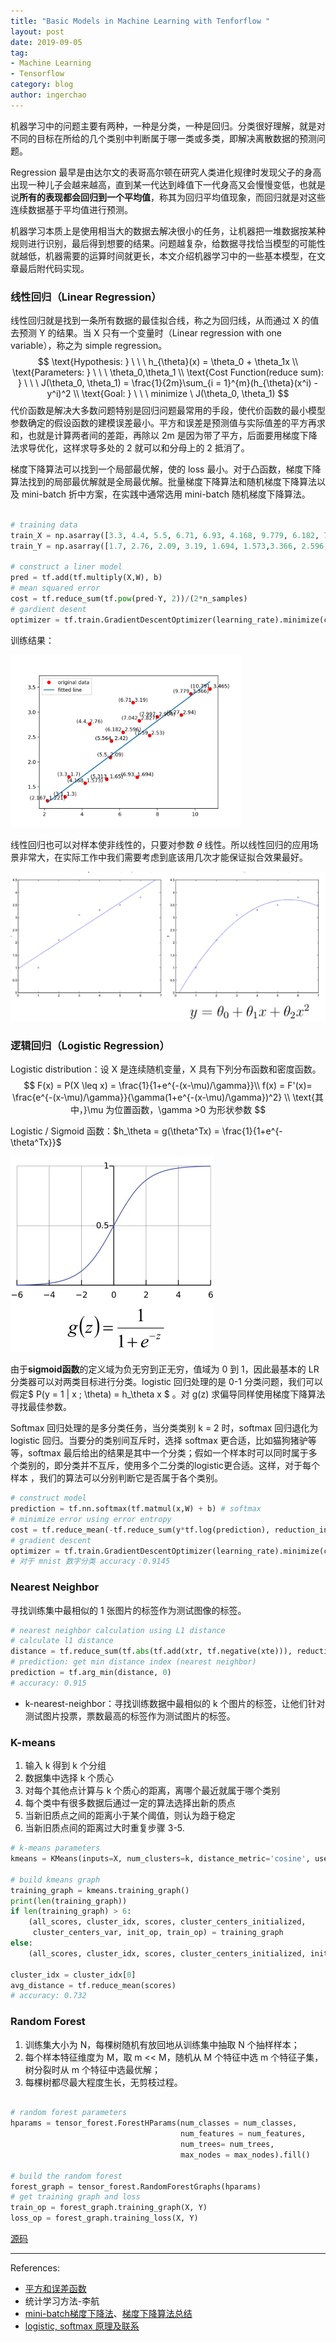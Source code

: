 ```yaml
---
title: "Basic Models in Machine Learning with Tenforflow "
layout: post
date: 2019-09-05
tag:
- Machine Learning
- Tensorflow
category: blog
author: ingerchao
---
```




机器学习中的问题主要有两种，一种是分类，一种是回归。分类很好理解，就是对不同的目标在所给的几个类别中判断属于哪一类或多类，即解决离散数据的预测问题。

Regression 最早是由达尔文的表哥高尔顿在研究人类进化规律时发现父子的身高出现一种儿子会越来越高，直到某一代达到峰值下一代身高又会慢慢变低，也就是说**所有的表现都会回归到一个平均值**，称其为回归平均值现象，而回归就是对这些连续数据基于平均值进行预测。

机器学习本质上是使用相当大的数据去解决很小的任务，让机器把一堆数据按某种规则进行识别，最后得到想要的结果。问题越复杂，给数据寻找恰当模型的可能性就越低，机器需要的运算时间就更长，本文介绍机器学习中的一些基本模型，在文章最后附代码实现。

### 线性回归（Linear Regression）

线性回归就是找到一条所有数据的最佳拟合线，称之为回归线，从而通过 X 的值去预测 Y 的结果。当  X 只有一个变量时（Linear regression with one variable），称之为 simple regression。
$$
\text{Hypothesis: } \ \ \  h_{\theta}(x) = \theta_0 + \theta_1x \\
\text{Parameters: } \ \ \ \theta_0,\theta_1 \\
\text{Cost Function(reduce sum): } \ \ \ J(\theta_0, \theta_1) = \frac{1}{2m}\sum_{i = 1}^{m}(h_{\theta}(x^i) - y^i)^2 \\
\text{Goal: } \ \ \ minimize \  J(\theta_0, \theta_1)
$$
代价函数是解决大多数问题特别是回归问题最常用的手段，使代价函数的最小模型参数确定的假设函数的建模误差最小。平方和误差是预测值与实际值差的平方再求和，也就是计算两者间的差距，再除以 2m 是因为带了平方，后面要用梯度下降法求导优化，这样求导多处的 2 就可以和分母上的 2 抵消了。

梯度下降算法可以找到一个局部最优解，使的 loss 最小。对于凸函数，梯度下降算法找到的局部最优解就是全局最优解。批量梯度下降算法和随机梯度下降算法以及 mini-batch 折中方案，在实践中通常选用 mini-batch 随机梯度下降算法。

```python

# training data
train_X = np.asarray([3.3, 4.4, 5.5, 6.71, 6.93, 4.168, 9.779, 6.182, 7.59, 2.167, 7.042, 10.791, 5.313, 7.997, 5.564, 9.27, 3.1])
train_Y = np.asarray([1.7, 2.76, 2.09, 3.19, 1.694, 1.573,3.366, 2.596, 2.53, 1.221, 2.827, 3.465, 1.65, 2.904, 2.42, 2.94, 1.3])

# construct a liner model
pred = tf.add(tf.multiply(X,W), b)
# mean squared error
cost = tf.reduce_sum(tf.pow(pred-Y, 2))/(2*n_samples)
# gardient desent
optimizer = tf.train.GradientDescentOptimizer(learning_rate).minimize(cost)
```

训练结果：

<img src="./../assets/images/ml/result-linear-regression.png" alt="result-linear-regression.png" style="zoom:36%;" />

线性回归也可以对样本使非线性的，只要对参数 $\theta$ 线性。所以线性回归的应用场景非常大，在实际工作中我们需要考虑到底该用几次才能保证拟合效果最好。

<img src="./../assets/images/ml/linera-regression.jpeg" alt="linera-regression" style="zoom:50%;" />

### 逻辑回归（Logistic Regression）

Logistic distribution：设 X 是连续随机变量，X 具有下列分布函数和密度函数。
$$
F(x) = P(X \leq x) = \frac{1}{1+e^{-(x-\mu)/\gamma}}\\
f(x) = F'(x)= \frac{e^{-(x-\mu)/\gamma}}{\gamma(1+e^{-(x-\mu)/\gamma})^2} \\
\text{其中，}\mu 为位置函数，\gamma >0 为形状参数
$$


Logistic / Sigmoid 函数：$h_\theta = g(\theta^Tx) = \frac{1}{1+e^{-\theta^Tx}}$



<img src="./../assets/images/ml/sigmoid.jpeg" alt="sigmoid-fucntion" style="zoom:50%;" />



由于**sigmoid函数**的定义域为负无穷到正无穷，值域为 0 到 1，因此最基本的 LR 分类器可以对两类目标进行分类。logistic 回归处理的是 0-1 分类问题，我们可以假定$ P(y = 1 | x ; \theta) = h_\theta x $ 。对 g(z) 求偏导同样使用梯度下降算法寻找最佳参数。

Softmax 回归处理的是多分类任务，当分类类别 k = 2 时，softmax 回归退化为 logistic 回归。当要分的类别间互斥时，选择 softmax 更合适，比如猫狗猪驴等等，softmax 最后给出的结果是其中一个分类；假如一个样本时可以同时属于多个类别的，即分类并不互斥，使用多个二分类的logistic更合适。这样，对于每个样本 ，我们的算法可以分别判断它是否属于各个类别。

```python
# construct model
prediction = tf.nn.softmax(tf.matmul(x,W) + b) # softmax
# minimize error using error entropy
cost = tf.reduce_mean(-tf.reduce_sum(y*tf.log(prediction), reduction_indices=1))
# gradient descent
optimizer = tf.train.GradientDescentOptimizer(learning_rate).minimize(cost)
# 对于 mnist 数字分类 accuracy：0.9145
```

### Nearest Neighbor

寻找训练集中最相似的 1 张图片的标签作为测试图像的标签。

```python
# nearest neighbor calculation using L1 distance
# calculate l1 distance
distance = tf.reduce_sum(tf.abs(tf.add(xtr, tf.negative(xte))), reduction_indices=1)
# prediction: get min distance index (nearest neighbor)
prediction = tf.arg_min(distance, 0)
# accuracy: 0.915
```



- k-nearest-neighbor：寻找训练数据中最相似的 k 个图片的标签，让他们针对测试图片投票，票数最高的标签作为测试图片的标签。

### K-means

1. 输入 k 得到 k 个分组
2. 数据集中选择 k 个质心
3. 对每个其他点计算与 k 个质心的距离，离哪个最近就属于哪个类别
4. 每个类中有很多数据后通过一定的算法选择出新的质点
5. 当新旧质点之间的距离小于某个阈值，则认为趋于稳定
6. 当新旧质点间的距离过大时重复步骤 3-5.

```python
# k-means parameters
kmeans = KMeans(inputs=X, num_clusters=k, distance_metric='cosine', use_mini_batch=True)

# build kmeans graph
training_graph = kmeans.training_graph()
print(len(training_graph))
if len(training_graph) > 6:
    (all_scores, cluster_idx, scores, cluster_centers_initialized,
     cluster_centers_var, init_op, train_op) = training_graph
else:
    (all_scores, cluster_idx, scores, cluster_centers_initialized, init_op, train_op) = training_graph

cluster_idx = cluster_idx[0]
avg_distance = tf.reduce_mean(scores)
# accuracy: 0.732
```



### Random Forest

1. 训练集大小为 N，每棵树随机有放回地从训练集中抽取 N 个抽样样本；
2. 每个样本特征维度为 M，取 m << M，随机从 M 个特征中选 m 个特征子集，树分裂时从 m 个特征中选最优解；
3. 每棵树都尽最大程度生长，无剪枝过程。

```python

# random forest parameters
hparams = tensor_forest.ForestHParams(num_classes = num_classes,
                                      num_features = num_features,
                                      num_trees= num_trees,
                                      max_nodes = max_nodes).fill()

# build the random forest
forest_graph = tensor_forest.RandomForestGraphs(hparams)
# get training graph and loss
train_op = forest_graph.training_graph(X, Y)
loss_op = forest_graph.training_loss(X, Y)
```

[源码](./../assets/code/basicmodels/)

----

References:

- [平方和误差函数](https://blog.csdn.net/xd15010130025/article/details/88707895)
- 统计学习方法-李航
- [mini-batch梯度下降法](https://blog.csdn.net/kkkkkiko/article/details/81227887)、[梯度下降算法总结](https://blog.csdn.net/Oscar2018/article/details/81168603)
- [logistic, softmax 原理及联系](https://blog.csdn.net/zhangliyao22/article/details/48379291)

